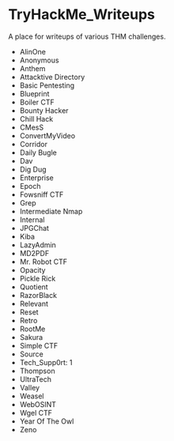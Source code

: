 # TryHackMe_Writeups

A place for writeups of various THM challenges.

- AlinOne
- Anonymous
- Anthem
- Attacktive Directory
- Basic Pentesting
- Blueprint
- Boiler CTF
- Bounty Hacker
- Chill Hack
- CMesS
- ConvertMyVideo
- Corridor
- Daily Bugle
- Dav
- Dig Dug
- Enterprise
- Epoch
- Fowsniff CTF
- Grep
- Intermediate Nmap
- Internal
- JPGChat
- Kiba
- LazyAdmin
- MD2PDF
- Mr. Robot CTF
- Opacity
- Pickle Rick
- Quotient
- RazorBlack
- Relevant
- Reset
- Retro
- RootMe
- Sakura
- Simple CTF
- Source
- Tech_Supp0rt: 1
- Thompson
- UltraTech
- Valley
- Weasel
- WebOSINT
- Wgel CTF
- Year Of The Owl
- Zeno
